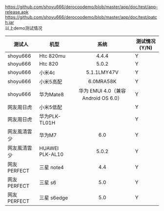 <br>https://github.com/shoyu666/derocoodemo/blob/master/app/doc/test/app-release.apk
<br>https://github.com/shoyu666/derocoodemo/blob/master/app/doc/test/patch.jar
<br>以上demo测试情况

|测试人| 机型        | 系统           |测试情况(Y/N)|
| ------------- | ------------- |:-------------:| -------------|
|shoyu666|Htc 820mu|4.4.4|Y|
|shoyu666|Htc 820|5.0.2|Y|
|shoyu666|小米4c|5.1.1LMY47V|Y|
|shoyu666|小米5高配|6.0MRA58K|Y|
|shoyu666|华为Mate8|华为 EMUI 4.0（兼容Android OS 6.0）|Y|
|网友周日虎|小米5低配||Y|
|网友周日虎|华为PLK-TL01H||Y|
|网友風清雲少|华为M7|6.0|Y|
|网友風清雲少|HUAWEI PLK-AL10|5.0.2|Y|
|网友PERFECT |三星 note4|4.4|Y|
|网友PERFECT |三星 s6|5.0|Y|
|网友PERFECT |三星 s6edge|5.0|Y|
